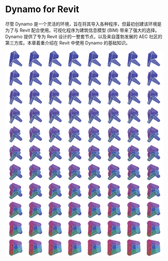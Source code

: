# Dynamo for Revit

尽管 Dynamo 是一个灵活的环境，旨在将其导入各种程序，但最初创建该环境是为了与 Revit 配合使用。可视化程序为建筑信息模型 (BIM) 带来了强大的选择。Dynamo 提供了专为 Revit 设计的一整套节点，以及来自蓬勃发展的 AEC 社区的第三方库。本章着重介绍在 Revit 中使用 Dynamo 的基础知识。

![](./images/DynamoforRevit-01.jpg)

